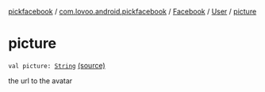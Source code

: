 [pickfacebook](../../../index.md) / [com.lovoo.android.pickfacebook](../../index.md) / [Facebook](../index.md) / [User](index.md) / [picture](./picture.md)

# picture

`val picture: `[`String`](https://kotlinlang.org/api/latest/jvm/stdlib/kotlin/-string/index.html) [(source)](https://github.com/lovoo/android-pickpic/blob/master/pickfacebook/src/main/kotlin/com/lovoo/android/pickfacebook/Facebook.kt#L207)

the url to the avatar

